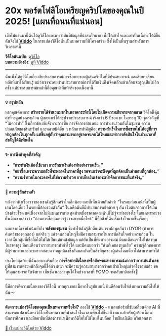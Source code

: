 # 20x พอร์ตโฟลิโอเหรียญคริปโตของคุณในปี 2025! [แผนที่ถนนที่แน่นอน]

เมื่อไม่นานมานี้ฉันได้ดูวิดีโอและพบว่ามันมีข้อมูลที่น่าสนใจมาก เพื่อให้เข้าใจและแบ่งปันเนื้อหาได้ดีขึ้น ฉันจึงใช้ **[Viddo](https://viddo.pro/)** ในการแปลงวิดีโอนั้นเป็นบทความที่มีโครงสร้าง ซึ่งใช้เป็นพื้นฐานสำหรับการวิเคราะห์นี้

**วิดีโอต้นฉบับ:** [ดูวิดีโอ](https://www.youtube.com/watch?v=q2vykOr2zic)  
**บทความอ้างอิง:** [ดูที่ Viddo](https://viddo.pro/zh/video-result/67bb32df-bd55-4610-935d-d2d69ee5ea5f)

---

ฉันเพิ่งได้ดูวิดีโอเกี่ยวกับประสบการณ์การซื้อขายของผู้เล่นคริปโตที่มีประสบการณ์ และสิบบทเรียนหลักที่เขาได้เรียนรู้ แม้ว่าเขาจะเคยผ่านประสบการณ์การได้รับเงินถึงเจ็ดหลักแล้วเกือบจะสูญเสียไปอีกครั้ง แต่ประสบการณ์เหล่านี้คือคุณค่าที่แท้จริงของเนื้อหานี้

---

**💡 สรุปหลัก**

หากคุณต้องการ **สร้างรายได้จำนวนมากในตลาดกระทิงนี้โดยไม่เกิดความเสียหายจากตลาด** วิดีโอนี้คุ้มค่าที่จะดูอย่างครบถ้วน ผู้เผยแพร่ได้สรุปจากประสบการณ์จริงกว่า 6 ปีของเขา โดยระบุ 10 จุดสำคัญที่ “ไม่ควรทำ” ซึ่งเกี่ยวข้องกับจังหวะการซื้อ การจัดการตำแหน่ง การทำงานร่วมกันในชุมชน ความปลอดภัยของสินทรัพย์ และหลายมิติอื่น ๆ หลักการสำคัญคือ: **ความสำเร็จในการซื้อขายไม่ได้อยู่ที่การทำถูกต้องในทุกครั้ง แต่ขึ้นอยู่กับว่าคุณสามารถอยู่รอดจนจบได้ไหมและทำการตัดสินใจในช่วงเวลาที่สำคัญได้ดีเพียงใด**

---

**✨ การดึงคำพูดที่สำคัญ**

- **“การทำเงินต้องใช้เวลา การรักษาเงินต้องทำอย่างรวดเร็ว。”**
- **“อย่าซื้อเพราะความกลัวที่จะพลาดในราคาที่สูง รอจนกว่าจะถึงจุดที่ถูกต้องเป็นคำตอบที่ถูกต้อง。”**
- **“ความร่ำรวยในกระดาษไม่ใช่ความร่ำรวย การเก็บเงินเข้ากระเป๋าคือการชนะที่แท้จริง。”**

---

**🧠 ความรู้สึกส่วนตัว**

หลังจากฟังเรื่องราวของเขาฉันรู้สึกเศร้าใจเล็กน้อย และก็เห็นด้วยกับคำว่า “ในรอบก่อนหน้านี้เป็นผู้เล่นโดดเดี่ยว ในรอบนี้ต้องรวมตัวกัน” ในอดีตฉันก็มีประสบการณ์คล้าย ๆ กัน เริ่มต้นจากการได้เงินบ้างด้วยโชค แต่เนื่องจากไม่มีแผนการขาย สุดท้ายเมื่อราคาลดลงฉันก็ไม่รู้จะทำอย่างไร โดยเฉพาะอย่างยิ่งเมื่อเขากล่าวว่า “ก่อนการซื้อคุณควรรู้ว่าจะขายเมื่อไหร่” นี่คือสิ่งที่ฉันเริ่มเข้าใจมากขึ้นเรื่อยๆ

นอกจากนี้เขายังเน้นย้ำถึง **พลังของชุมชน** ซึ่งทำให้ฉันรู้สึกตื่นเต้น เรามักพูดกันว่า DYOR (ทำการค้นคว้าของคุณเอง) แต่จริง ๆ แล้วคนส่วนใหญ่ไม่มีความสามารถในการตัดสินใจอย่างครบถ้วน ในเวลานั้นกลุ่มที่เชื่อถือได้ไม่ได้เป็นแค่แหล่งข้อมูล แต่ยังเป็นที่พึ่งทางอารมณ์ มีคนเตือนเราไม่ให้ลงทุนในราคาสูง มีคนเตือนว่าเราสามารถทำกำไรได้ และมีคนบอกว่า “ฉันก็เคยลงทุนเสีย” ความรู้สึกของการมีผู้ร่วมทางและการตรวจสอบความถูกต้องซึ่งกันและกันเป็นสิ่งที่ยุคของผู้เล่นโดดเดี่ยวไม่สามารถทำได้

ประโยคสุดท้ายที่ฉันอยากเสริมคือ: **การซื้อขายมีเนื้อหาหรือลักษณะทางอารมณ์มากกว่าการเล่นตัวเลข** ผู้ที่สามารถตระหนักถึงจุดนี้ได้ล่วงหน้า จะมีความรู้ความสามารถกว่าคนส่วนใหญ่แล้วครึ่งรอบแล้ว ขอให้คุณสามารถจับจังหวะ เห็นชัด และลงทุนได้ในช่วงเวลาที่ FOMO จะกลับมาอีกครั้ง💪

--- 

นี่คือการตีความเนื้อหาของวิดีโอนี้ หากคุณชอบเนื้อหาในรูปแบบนี้ ยินดีต้อนรับให้ส่งบทความถัดไปให้ฉัน～

---

**ต้องการแปลงวิดีโอของคุณเป็นบทความหรือไม่?** ลองใช้ **[Viddo](https://viddo.pro/)** - แพลตฟอร์มที่ขับเคลื่อนด้วย AI ที่สามารถแปลงเนื้อหาวิดีโอเป็นบทความที่น่าสนใจในเวลาเพียงไม่กี่นาที เหมาะสำหรับผู้สร้างเนื้อหา นักการศึกษา และมืออาชีพที่ต้องการนำเนื้อหาวิดีโอไปใช้ใหม่ในบล็อก โซเชียลมีเดีย หรือเอกสาร

[🚀 เริ่มแปลงวิดีโอด้วย Viddo](https://viddo.pro/)